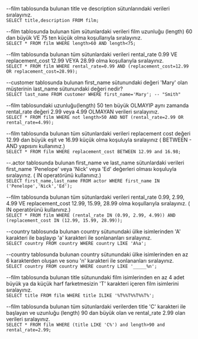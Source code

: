 --film tablosunda bulunan title ve description sütunlarındaki verileri sıralayınız.<br>
`SELECT title,description FROM film;`

--film tablosunda bulunan tüm sütunlardaki verileri film uzunluğu (length) 60 dan büyük VE 75 ten küçük olma koşullarıyla sıralayınız.<br>
`SELECT * FROM film WHERE length>60 AND length<75;`

--film tablosunda bulunan tüm sütunlardaki verileri rental_rate 0.99 VE replacement_cost 12.99 VEYA 28.99 olma koşullarıyla sıralayınız.<br>
`SELECT * FROM film WHERE rental_rate=0.99 AND (replacement_cost=12.99 OR replacement_cost=28.99);`

--customer tablosunda bulunan first_name sütunundaki değeri 'Mary' olan müşterinin last_name sütunundaki değeri nedir?<br>
`SELECT last_name FROM customer WHERE first_name='Mary'; -- "Smith"`

--film tablosundaki uzunluğu(length) 50 ten büyük OLMAYIP aynı zamanda rental_rate değeri 2.99 veya 4.99 OLMAYAN verileri sıralayınız.<br>
`SELECT * FROM film WHERE not length>50 AND NOT (rental_rate=2.99 OR rental_rate=4.99);`

--film tablosunda bulunan tüm sütunlardaki verileri replacement cost değeri 12.99 dan büyük eşit ve 16.99 küçük olma koşuluyla sıralayınız ( BETWEEN - AND yapısını kullanınız.)<br>
`SELECT * FROM film WHERE replacement_cost BETWEEN 12.99 and 16.98;`

--.actor tablosunda bulunan first_name ve last_name sütunlardaki verileri first_name 'Penelope' veya 'Nick' veya 'Ed' değerleri olması koşuluyla sıralayınız. ( IN operatörünü kullanınız.)<br>
`SELECT first_name,last_name FROM actor WHERE first_name IN ('Penelope','Nick','Ed');`

--film tablosunda bulunan tüm sütunlardaki verileri rental_rate 0.99, 2.99, 4.99 VE replacement_cost 12.99, 15.99, 28.99 olma koşullarıyla sıralayınız. ( IN operatörünü kullanınız.)<br>
`SELECT * FROM film WHERE (rental_rate IN (0.99, 2.99, 4.99)) AND (replacement_cost IN (12.99, 15.99, 28.99));`

--country tablosunda bulunan country sütunundaki ülke isimlerinden 'A' karakteri ile başlayıp 'a' karakteri ile sonlananları sıralayınız.<br>
`SELECT country FROM country WHERE country LIKE 'A%a';`

--country tablosunda bulunan country sütunundaki ülke isimlerinden en az 6 karakterden oluşan ve sonu 'n' karakteri ile sonlananları sıralayınız.<br>
`SELECT country FROM country WHERE country LIKE '_____%n';`

--film tablosunda bulunan title sütunundaki film isimlerinden en az 4 adet büyük ya da küçük harf farketmesizin 'T' karakteri içeren film isimlerini sıralayınız.<br>
`SELECT title FROM film WHERE title ILIKE '%T%%T%%T%%T%';`

--film tablosunda bulunan tüm sütunlardaki verilerden title 'C' karakteri ile başlayan ve uzunluğu (length) 90 dan büyük olan ve rental_rate 2.99 olan verileri sıralayınız.<br>
`SELECT * FROM film WHERE (title LIKE 'C%') and length>90 and rental_rate=2.99;`
